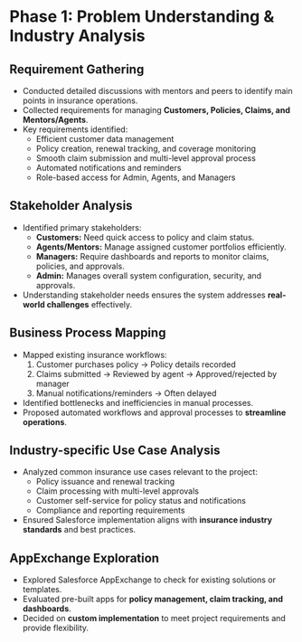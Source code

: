 # Phase 1: Problem Understanding & Industry Analysis

## Requirement Gathering
- Conducted detailed discussions with mentors and peers to identify main points in insurance operations.
- Collected requirements for managing **Customers, Policies, Claims, and Mentors/Agents**.
- Key requirements identified:
  - Efficient customer data management
  - Policy creation, renewal tracking, and coverage monitoring
  - Smooth claim submission and multi-level approval process
  - Automated notifications and reminders
  - Role-based access for Admin, Agents, and Managers

## Stakeholder Analysis
- Identified primary stakeholders:
  - **Customers:** Need quick access to policy and claim status.
  - **Agents/Mentors:** Manage assigned customer portfolios efficiently.
  - **Managers:** Require dashboards and reports to monitor claims, policies, and approvals.
  - **Admin:** Manages overall system configuration, security, and approvals.
- Understanding stakeholder needs ensures the system addresses **real-world challenges** effectively.

## Business Process Mapping
- Mapped existing insurance workflows:
  1. Customer purchases policy → Policy details recorded
  2. Claims submitted → Reviewed by agent → Approved/rejected by manager
  3. Manual notifications/reminders → Often delayed
- Identified bottlenecks and inefficiencies in manual processes.
- Proposed automated workflows and approval processes to **streamline operations**.

## Industry-specific Use Case Analysis
- Analyzed common insurance use cases relevant to the project:
  - Policy issuance and renewal tracking
  - Claim processing with multi-level approvals
  - Customer self-service for policy status and notifications
  - Compliance and reporting requirements
- Ensured Salesforce implementation aligns with **insurance industry standards** and best practices.

## AppExchange Exploration
- Explored Salesforce AppExchange to check for existing solutions or templates.
- Evaluated pre-built apps for **policy management, claim tracking, and dashboards**.
- Decided on **custom implementation** to meet project requirements and provide flexibility.
